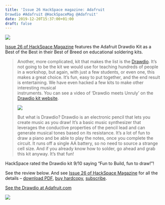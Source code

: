 ```yaml
---
title: 'Issue 26 HackSpace magazine: Adafruit
Drawdio #Adafruit @HackSpaceMag @Adafruit'
date: 2019-12-20T15:37:00+01:00
draft: false
---
```


![](https://cdn-blog.adafruit.com/uploads/2019/12/HS-26-drawdio.png)

[Issue 26 of HackSpace Magazine](https://hackspace.raspberrypi.org/issues/26) features the Adafruit Drawdio Kit as a Best of the Best in their Best of Breed on educational soldering kits.

> Another, more complicated, kit that makes the list is the [Drawdio](https://www.adafruit.com/product/124). It’s not going to be the kit we would use for teaching hundreds of people in a workshop, but again, with just a few students, or even one, this makes a great choice. It’s fun, easy to put together, and the end result is entertaining. We have even hacked a few kits to make other interesting musical  
> instruments. You can see a video of ‘Drawdio meets Unruly’ on the [Drawdio kit website](https://drawdio.com/).
> 
> ![](https://cdn-blog.adafruit.com/uploads/2019/12/Untitled-72.png)
> 
> But what is Drawdio? Drawdio is an electronic pencil that lets you create music as you draw! It’s a basic music synthesizer that leverages the conductive properties of the pencil lead and can generate musical tones based on its resistance. It’s a lot of fun to draw a piano and be able to play the notes, once you complete the circuit. It runs off a single AA battery, so no need to source a strange cell size. And if you already know how to solder, go ahead and grab this kit anyway. It’s that fun!

HackSpace rated the Drawdio kit 9/10 saying “Fun to Build, fun to draw!”!

See the review below. And see [Issue 26 of HackSpace Magazine](https://hackspace.raspberrypi.org/issues/26) for all the details – [download PDF](https://hackspace.raspberrypi.org/issues/26/pdf), [buy hardcopy](https://store.rpipress.cc/collections/hackspace-magazine/products/hackspace-magazine-26), [subscribe](https://raspberrypipress.imbmsubscriptions.com/hackspace-magazine/).

[See the Drawdio at Adafruit.com](https://www.adafruit.com/product/124)

![](https://cdn-blog.adafruit.com/uploads/2019/12/Untitled-71.png)